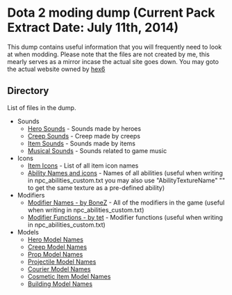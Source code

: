 Dota 2 moding dump   (Current Pack Extract Date: July 11th, 2014)
=========

This dump contains useful information that you will frequently need to look at when modding. Please note that the files are not created by me, this mearly serves as a mirror incase the actual site goes down. You may goto the actual website owned by [hex6]


[hex6]: http://hex6.se/

 

Directory
----
List of files in the dump. 
* Sounds
    * [Hero Sounds]     - Sounds made by heroes
    * [Creep Sounds]    - Creep made by creeps 
    * [Item Sounds]     - Sounds made by items
    * [Musical Sounds]  - Sounds related to game music
* Icons
    * [Item Icons] - List of all item icon names
    * [Ability Names and icons] - Names of all abilities (useful when writing in npc_abilities_custom.txt you may also use "AbilityTextureName" "<NAME>" to get the same texture as a pre-defined ability)
* Modifiers
    * [Modifier Names - by BoneZ]     - All of the modifiers in the game (useful when writing in npc_abilities_custom.txt)
    * [Modifier Functions - by tet]   - Modifier functions (useful when writing in npc_abilities_custom.txt)
* Models
    * [Hero Model Names]        
    * [Creep Model Names]
    * [Prop Model Names]
    * [Projectile Model Names]
    * [Courier Model Names]
    * [Cosmetic Item Model Names]
    * [Building Model Names]

[Hero Sounds]: https://github.com/bhargavrpatel/dota-modding-dump/blob/master/dota/hero_sounds.txt         
[Creep Sounds]: https://github.com/bhargavrpatel/dota-modding-dump/blob/master/dota/game_sounds_creeps.txt
[Item Sounds]: https://github.com/bhargavrpatel/dota-modding-dump/blob/master/dota/game_sounds_items.txt         
[Musical Sounds]: https://github.com/bhargavrpatel/dota-modding-dump/blob/master/dota/game_sounds_music.txt
[Item Icons]: https://github.com/bhargavrpatel/dota-modding-dump/blob/master/dota/item_icons.txt          
[Ability Names and icons]: https://github.com/bhargavrpatel/dota-modding-dump/blob/master/dota/ability_names.txt       
[Modifier Names - by BoneZ]: https://github.com/bhargavrpatel/dota-modding-dump/blob/master/dota/modifiers.txt
[Modifier Functions - by tet]: https://github.com/bhargavrpatel/dota-modding-dump/blob/master/dota/modifier_functions.txt
[Hero Model Names]: https://github.com/bhargavrpatel/dota-modding-dump/blob/master/dota/hero_model_names.txt
[Creep Model Names]: https://github.com/bhargavrpatel/dota-modding-dump/blob/master/dota/creep_model_names.txt
[Prop Model Names]: https://github.com/bhargavrpatel/dota-modding-dump/blob/master/dota/prop_model_names.txt
[Projectile Model Names]: https://github.com/bhargavrpatel/dota-modding-dump/blob/master/dota/projectile_model_names.txt
[Courier Model Names]: https://github.com/bhargavrpatel/dota-modding-dump/blob/master/dota/courier_model_names.txt
[Cosmetic Item Model Names]: https://github.com/bhargavrpatel/dota-modding-dump/blob/master/dota/cosmetic_item_model_names.txt
[Building Model Names]: https://github.com/bhargavrpatel/dota-modding-dump/blob/master/dota/building_model_names.txt
[Particle files]: https://github.com/bhargavrpatel/dota-modding-dump/tree/master/dota/particles
